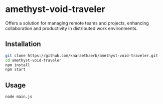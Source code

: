 # amethyst-void-traveler

Offers a solution for managing remote teams and projects, enhancing collaboration and productivity in distributed work environments.

## Installation

```bash
git clone https://github.com/knaraetkaerb/amethyst-void-traveler.git
cd amethyst-void-traveler
npm install
npm start
```

## Usage
```bash
node main.js
```
